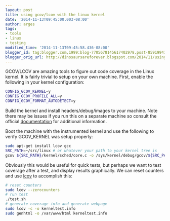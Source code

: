 ```yaml
---
layout: post
title: using gcov/lcov with the linux kernel
date: '2014-11-13T09:45:00.003-08:00'
author: arges
tags:
- tools
- linux
- testing
modified_time: '2014-11-13T09:45:58.436-08:00'
blogger_id: tag:blogger.com,1999:blog-7705678145617402978.post-8591994176648230821
blogger_orig_url: http://dinosaursareforever.blogspot.com/2014/11/using-gcovlcov-with-linux-kernel.html
---
```


GCOV/LCOV are amazing tools to figure out code coverage in the Linux kernel. It
is fairly trivial to setup on your own machine. First, enable the following in
your kernel configuration:

~~~bash
CONFIG_GCOV_KERNEL=y
CONFIG_GCOV_PROFILE_ALL=y
CONFIG_GCOV_FORMAT_AUTODETECT=y
~~~

Build the kernel and install headers/debug/images to your machine. Note there
may be issues if you run this on a separate machine so consult the official
[documentation][1] for additional information.

Boot the machine with the instrumented kernel and use the following to verify
GCOV_KERNEL was setup properly:

~~~bash
sudo apt-get install lcov gcc
SRC_PATH=~/src/linux # or whatever your path to your kernel tree is
gcov ${SRC_PATH}/kernel/sched/core.c -o /sys/kernel/debug/gcov/${SRC_PATH}/kernel/sched/
~~~

Obviously this would be useful for quick tests, but perhaps we want to test
coverage after a test, and display results graphically. We can reset counters
and use [lcov][2] to accomplish this:

~~~bash
# reset counters
sudo lcov --zerocounters
# run test
./test.sh
# generate coverage info and generate webpage
sudo lcov -c -o kerneltest.info
sudo genhtml -o /var/www/html kerneltest.info
~~~

[1]: https://www.kernel.org/doc/Documentation/gcov.txt "gcov docs"
[2]: http://ltp.sourceforge.net/documentation/how-to/UsingCodeCoverage.pdf "lcov docs"

